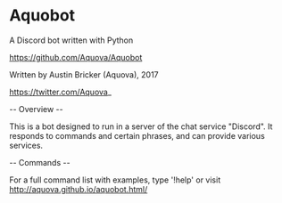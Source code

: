 # Aquobot

A Discord bot written with Python

https://github.com/Aquova/Aquobot

Written by Austin Bricker (Aquova), 2017

https://twitter.com/Aquova_


-- Overview --

This is a bot designed to run in a server of the chat service "Discord". 
It responds to commands and certain phrases, and can provide various services.

-- Commands --

For a full command list with examples, type '!help' or visit http://aquova.github.io/aquobot.html/
